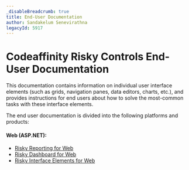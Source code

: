 ```yaml
---
_disableBreadcrumb: true
title: End-User Documentation
author: Sandakelum Senevirathna
legacyId: 5917
---
```


# Codeaffinity Risky Controls End-User Documentation

This documentation contains information on individual user interface elements (such as grids, navigation panes, data editors, charts, etc.), and provides instructions for end users about how to solve the most-common tasks with these interface elements.

The end user documentation is divided into the following platforms and products:

#### Web (ASP.NET):

* [Risky Reporting for Web](reporting-for-web/articles/index.md)
* [Risky Dashboard for Web](dashboard-for-web/articles/index.md)
* [Risky Interface Elements for Web](interface-elements-for-web/articles/index.md)